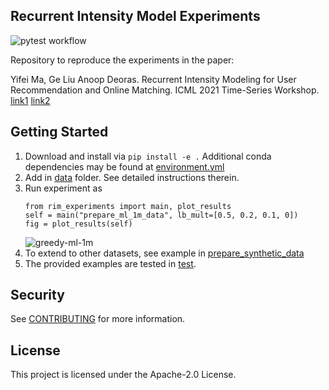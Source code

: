 ## Recurrent Intensity Model Experiments

![pytest workflow](https://github.com/awslabs/recurrent-intensity-model-experiments/actions/workflows/python-app.yml/badge.svg)

Repository to reproduce the experiments in the paper:

Yifei Ma, Ge Liu Anoop Deoras. Recurrent Intensity Modeling for User Recommendation and Online Matching. ICML 2021 Time-Series Workshop.
[link1](http://roseyu.com/time-series-workshop/submissions/2021/TSW-ICML2021_paper_47.pdf)
[link2](https://www.amazon.science/publications/recurrent-intensity-modeling-for-user-recommendation-and-online-matching)


## Getting Started

1. Download and install via `pip install -e .` Additional conda dependencies may be found at [environment.yml](environment.yml)
2. Add in [data](data) folder. See detailed instructions therein.
3. Run experiment as
    ```
    from rim_experiments import main, plot_results
    self = main("prepare_ml_1m_data", lb_mult=[0.5, 0.2, 0.1, 0])
    fig = plot_results(self)
    ```
    ![greedy-ml-1m](figures/greedy-ml-1m.png)
4. To extend to other datasets, see example in [prepare_synthetic_data](src/rim_experiments/dataset/__init__.py)
5. The provided examples are tested in [test](test).


## Security

See [CONTRIBUTING](CONTRIBUTING.md#security-issue-notifications) for more information.

## License

This project is licensed under the Apache-2.0 License.

